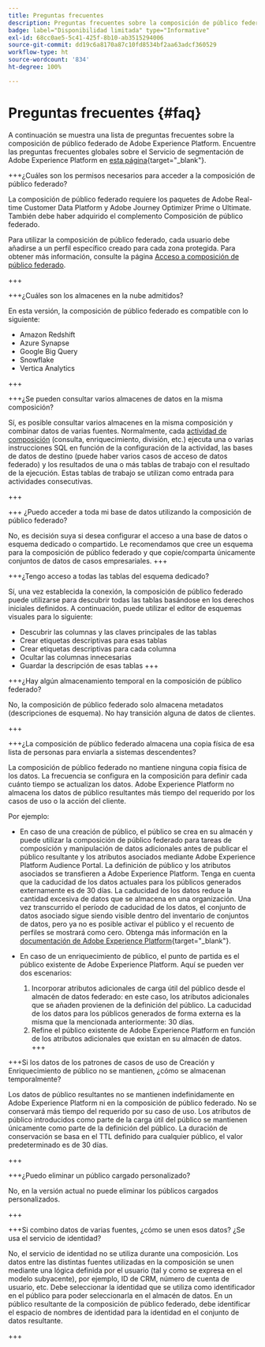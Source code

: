 ```yaml
---
title: Preguntas frecuentes
description: Preguntas frecuentes sobre la composición de público federado de Adobe Experience Platform
badge: label="Disponibilidad limitada" type="Informative"
exl-id: 68cc0ae5-5c41-425f-8b10-ab3515294006
source-git-commit: dd19c6a8170a87c10fd8534bf2aa63adcf360529
workflow-type: ht
source-wordcount: '834'
ht-degree: 100%

---
```


# Preguntas frecuentes {#faq}

A continuación se muestra una lista de preguntas frecuentes sobre la composición de público federado de Adobe Experience Platform. Encuentre las preguntas frecuentes globales sobre el Servicio de segmentación de Adobe Experience Platform en [esta página](https://experienceleague.adobe.com/es/docs/experience-platform/segmentation/faq){target="_blank"}.


+++¿Cuáles son los permisos necesarios para acceder a la composición de público federado?

La composición de público federado requiere los paquetes de Adobe Real-time Customer Data Platform y Adobe Journey Optimizer Prime o Ultimate. También debe haber adquirido el complemento Composición de público federado.

Para utilizar la composición de público federado, cada usuario debe añadirse a un perfil específico creado para cada zona protegida. Para obtener más información, consulte la página [Acceso a composición de público federado](access-prerequisites.md).

+++

+++¿Cuáles son los almacenes en la nube admitidos?

En esta versión, la composición de público federado es compatible con lo siguiente:

* Amazon Redshift
* Azure Synapse
* Google Big Query
* Snowflake
* Vertica Analytics

+++


+++¿Se pueden consultar varios almacenes de datos en la misma composición?

Sí, es posible consultar varios almacenes en la misma composición y combinar datos de varias fuentes. Normalmente, cada [actividad de composición](../compositions/orchestrate-activities.md) (consulta, enriquecimiento, división, etc.) ejecuta una o varias instrucciones SQL en función de la configuración de la actividad, las bases de datos de destino (puede haber varios casos de acceso de datos federado) y los resultados de una o más tablas de trabajo con el resultado de la ejecución. Estas tablas de trabajo se utilizan como entrada para actividades consecutivas.

+++

+++ ¿Puedo acceder a toda mi base de datos utilizando la composición de público federado?

No, es decisión suya si desea configurar el acceso a una base de datos o esquema dedicado o compartido. Le recomendamos que cree un esquema para la composición de público federado y que copie/comparta únicamente conjuntos de datos de casos empresariales.
+++



+++¿Tengo acceso a todas las tablas del esquema dedicado?

Sí, una vez establecida la conexión, la composición de público federado puede utilizarse para descubrir todas las tablas basándose en los derechos iniciales definidos. A continuación, puede utilizar el editor de esquemas visuales para lo siguiente:

* Descubrir las columnas y las claves principales de las tablas
* Crear etiquetas descriptivas para esas tablas
* Crear etiquetas descriptivas para cada columna
* Ocultar las columnas innecesarias
* Guardar la descripción de esas tablas
+++


+++¿Hay algún almacenamiento temporal en la composición de público federado?

No, la composición de público federado solo almacena metadatos (descripciones de esquema). No hay transición alguna de datos de clientes. <!--The Audience export flow is done directly from Adobe Experience Platform Audience Portal (via [Destination](../connections/destinations.md)) to the customer database. The creation and update flow is done directly from your data warehouse database to Adobe Experience Platform Audience Portal.-->

+++

+++¿La composición de público federado almacena una copia física de esa lista de personas para enviarla a sistemas descendentes?

La composición de público federado no mantiene ninguna copia física de los datos. La frecuencia se configura en la composición para definir cada cuánto tiempo se actualizan los datos. Adobe Experience Platform no almacena los datos de público resultantes más tiempo del requerido por los casos de uso o la acción del cliente.

Por ejemplo:

* En caso de una creación de público, el público se crea en su almacén y puede utilizar la composición de público federado para tareas de composición y manipulación de datos adicionales antes de publicar el público resultante y los atributos asociados mediante Adobe Experience Platform Audience Portal. La definición de público y los atributos asociados se transfieren a Adobe Experience Platform.
Tenga en cuenta que la caducidad de los datos actuales para los públicos generados externamente es de 30 días. La caducidad de los datos reduce la cantidad excesiva de datos que se almacena en una organización. Una vez transcurrido el período de caducidad de los datos, el conjunto de datos asociado sigue siendo visible dentro del inventario de conjuntos de datos, pero ya no es posible activar el público y el recuento de perfiles se mostrará como cero. Obtenga más información en la [documentación de Adobe Experience Platform](https://experienceleague.adobe.com/es/docs/experience-platform/segmentation/faq#how-long-do-externally-generated-audiences-last-for){target="_blank"}.

* En caso de un enriquecimiento de público, el punto de partida es el público existente de Adobe Experience Platform. Aquí se pueden ver dos escenarios:
   1. Incorporar atributos adicionales de carga útil del público desde el almacén de datos federado: en este caso, los atributos adicionales que se añaden provienen de la definición del público. La caducidad de los datos para los públicos generados de forma externa es la misma que la mencionada anteriormente: 30 días.
   1. Refine el público existente de Adobe Experience Platform en función de los atributos adicionales que existan en su almacén de datos. <!--For example, you have an audience of customers who have shown interest in a particular product on the website for the last two months. You now want to take this audience and further segment it using Federated Audience Composition to only include customers who have a high credit score. The credit score is deemed sensitive and individual credit score data points are not copied over from the data warehouse.-->
+++

+++Si los datos de los patrones de casos de uso de Creación y Enriquecimiento de público no se mantienen, ¿cómo se almacenan temporalmente?

Los datos de público resultantes no se mantienen indefinidamente en Adobe Experience Platform ni en la composición de público federado. No se conservará más tiempo del requerido por su caso de uso. Los atributos de público introducidos como parte de la carga útil del público se mantienen únicamente como parte de la definición del público. La duración de conservación se basa en el TTL definido para cualquier público, el valor predeterminado es de 30 días.

+++

+++¿Puedo eliminar un público cargado personalizado?

No, en la versión actual no puede eliminar los públicos cargados personalizados. <!--that are not used in downstream activation directly in Audience Portal by simply selecting delete from the actions menu. Learn more in [Adobe Experience Platform documentation](https://experienceleague.adobe.com/en/docs/experience-platform/segmentation/faq#how-do-i-put-an-audience-in-the-deleted-state){target="_blank"}.-->

+++

+++Si combino datos de varias fuentes, ¿cómo se unen esos datos? ¿Se usa el servicio de identidad?

No, el servicio de identidad no se utiliza durante una composición. Los datos entre las distintas fuentes utilizadas en la composición se unen mediante una lógica definida por el usuario (tal y como se expresa en el modelo subyacente), por ejemplo, ID de CRM, número de cuenta de usuario, etc. Debe seleccionar la identidad que se utiliza como identificador en el público para poder seleccionarla en el almacén de datos. En un público resultante de la composición de público federado, debe identificar el espacio de nombres de identidad para la identidad en el conjunto de datos resultante.

+++

<!--
+++If I want to combine federated data with datasets that live in Adobe Experience Platform, how is this done?

Likewise, the Identity Service is not being leveraged in this scenario either. The data model underpinning a composition needs to express how the data warehouse data and the audience to be enriched are related. e.g. assume an existing audience in Adobe Experience Platform contains several attributes, among which is the CRM ID. Assume transactional data is in the data warehouse containing purchases with various attributes, including the CRM ID of the purchaser. The end-user would have to specify that the CRM ID for both objects is used to stitch the two objects together.

+++
-->
